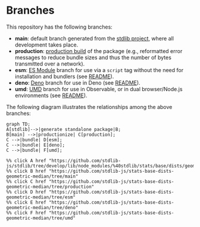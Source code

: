 <!--

@license Apache-2.0

Copyright (c) 2022 The Stdlib Authors.

Licensed under the Apache License, Version 2.0 (the "License");
you may not use this file except in compliance with the License.
You may obtain a copy of the License at

    http://www.apache.org/licenses/LICENSE-2.0

Unless required by applicable law or agreed to in writing, software
distributed under the License is distributed on an "AS IS" BASIS,
WITHOUT WARRANTIES OR CONDITIONS OF ANY KIND, either express or implied.
See the License for the specific language governing permissions and
limitations under the License.

-->

# Branches

This repository has the following branches:

-   **main**: default branch generated from the [stdlib project][stdlib-url], where all development takes place.
-   **production**: [production build][production-url] of the package (e.g., reformatted error messages to reduce bundle sizes and thus the number of bytes transmitted over a network).
-   **esm**: [ES Module][esm-url] branch for use via a `script` tag without the need for installation and bundlers (see [README][esm-readme]).
-   **deno**: [Deno][deno-url] branch for use in Deno (see [README][deno-readme]).
-   **umd**: [UMD][umd-url] branch for use in Observable, or in dual browser/Node.js environments (see [README][umd-readme]).

The following diagram illustrates the relationships among the above branches:

```mermaid
graph TD;
A[stdlib]-->|generate standalone package|B;
B[main] -->|productionize| C[production];
C -->|bundle| D[esm];
C -->|bundle| E[deno];
C -->|bundle| F[umd];

%% click A href "https://github.com/stdlib-js/stdlib/tree/develop/lib/node_modules/%40stdlib/stats/base/dists/geometric/median"
%% click B href "https://github.com/stdlib-js/stats-base-dists-geometric-median/tree/main"
%% click C href "https://github.com/stdlib-js/stats-base-dists-geometric-median/tree/production"
%% click D href "https://github.com/stdlib-js/stats-base-dists-geometric-median/tree/esm"
%% click E href "https://github.com/stdlib-js/stats-base-dists-geometric-median/tree/deno"
%% click F href "https://github.com/stdlib-js/stats-base-dists-geometric-median/tree/umd"
```

[stdlib-url]: https://github.com/stdlib-js/stdlib/tree/develop/lib/node_modules/%40stdlib/stats/base/dists/geometric/median
[production-url]: https://github.com/stdlib-js/stats-base-dists-geometric-median/tree/production
[deno-url]: https://github.com/stdlib-js/stats-base-dists-geometric-median/tree/deno
[deno-readme]: https://github.com/stdlib-js/stats-base-dists-geometric-median/blob/deno/README.md
[umd-url]: https://github.com/stdlib-js/stats-base-dists-geometric-median/tree/umd
[umd-readme]: https://github.com/stdlib-js/stats-base-dists-geometric-median/blob/umd/README.md
[esm-url]: https://github.com/stdlib-js/stats-base-dists-geometric-median/tree/esm
[esm-readme]: https://github.com/stdlib-js/stats-base-dists-geometric-median/blob/esm/README.md